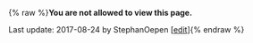{% raw %}**You are not allowed to view this page.**

Last update: 2017-08-24 by StephanOepen [[edit](https://github.com/delph-in/docs/wiki/SynSem_Activities_UniversalMeaningConstruction/_edit)]{% endraw %}